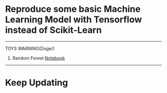 # Reproduce some basic Machine Learning Model with Tensorflow instead of Scikit-Learn

----

TOYS WARNING(Doge/)

1. Random Forest [Notebook](https://github.com/LiZongyue/Classic-Model-Reproduce/blob/master/Machine_Learning/RandomForrest.ipynb)

-----
# Keep Updating
